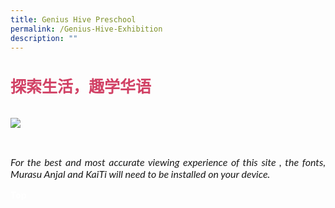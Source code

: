 ```yaml
---
title: Genius Hive Preschool
permalink: /Genius-Hive-Exhibition
description: ""
---
```

<h4 style="font-size:25px;font-family:KaiTi;color:#d14165;">探索生活，趣学华语</h4>
<img src="/images/MTLS_Genius-Hive_v4.jpg">
<br><br>
<p style="font-size: 16px;font-family: Lato,sans-serif;font-style: italic;padding-top:12px;text-align:justify;">For the best and most accurate viewing experience of this site , the fonts, Murasu Anjal and KaiTi will need to be installed on your device.</p>
<div class="btntop"><a href="#top" style="text-decoration:none;"><span style="color:white"><b>Top</b></span></a></div>